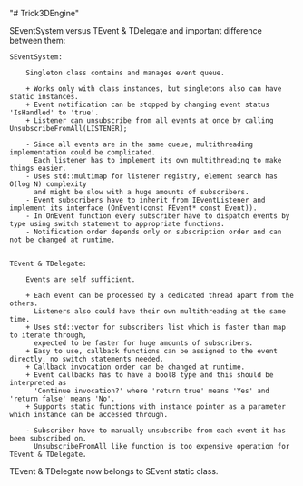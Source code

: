 "# Trick3DEngine" 

SEventSystem versus TEvent & TDelegate and important difference between them:
	
	SEventSystem:

		Singleton class contains and manages event queue.
		
		+ Works only with class instances, but singletons also can have static instances.
		+ Event notification can be stopped by changing event status 'IsHandled' to 'true'.
		+ Listener can unsubscribe from all events at once by calling UnsubscribeFromAll(LISTENER);

		- Since all events are in the same queue, multithreading implementation could be complicated.
		  Each listener has to implement its own multithreading to make things easier.
		- Uses std::multimap for listener registry, element search has O(log N) complexity
		  and might be slow with a huge amounts of subscribers.
		- Event subscribers have to inherit from IEventListener and implement its interface (OnEvent(const FEvent* const Event)).
		- In OnEvent function every subscriber have to dispatch events by type using switch statement to appropriate functions.
		- Notification order depends only on subscription order and can not be changed at runtime.
		

	TEvent & TDelegate:

		Events are self sufficient.
		
		+ Each event can be processed by a dedicated thread apart from the others.
		  Listeners also could have their own multithreading at the same time.
		+ Uses std::vector for subscribers list which is faster than map to iterate through,
		  expected to be faster for huge amounts of subscribers.
		+ Easy to use, callback functions can be assigned to the event directly, no switch statements needed.
		+ Callback invocation order can be changed at runtime.
		+ Event callbacks has to have a bool8 type and this should be interpreted as
		  'Continue invocation?' where 'return true' means 'Yes' and 'return false' means 'No'.
		+ Supports static functions with instance pointer as a parameter which instance can be accessed through.

		- Subscriber have to manually unsubscribe from each event it has been subscribed on.
		  UnsubscribeFromAll like function is too expensive operation for TEvent & TDelegate.

TEvent & TDelegate now belongs to SEvent static class.
